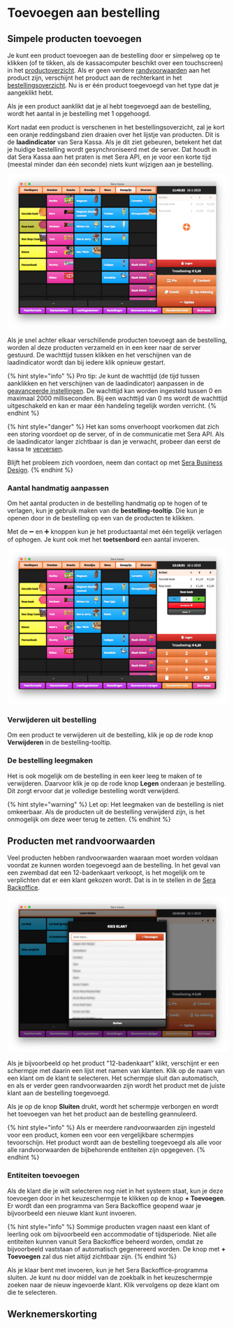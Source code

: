 # Toevoegen aan bestelling

## Simpele producten toevoegen

Je kunt een product toevoegen aan de bestelling door er simpelweg op te klikken \(of te tikken, als de kassacomputer beschikt over een touchscreen\) in het [productoverzicht](../hoofdscherm.md#productoverzicht). Als er geen verdere [randvoorwaarden](toevoegen-aan-winkelwagen.md#producten-met-randvoorwaarden) aan het product zijn, verschijnt het product aan de rechterkant in het [bestellingsoverzicht](../hoofdscherm.md#bestelling-en-betaling). Nu is er één product toegevoegd van het type dat je aangeklikt hebt.

Als je een product aanklikt dat je al hebt toegevoegd aan de bestelling, wordt het aantal in je bestelling met 1 opgehoogd.

Kort nadat een product is verschenen in het bestellingsoverzicht, zal je kort een oranje reddingsband zien draaien over het lijstje van producten. Dit is de **laadindicator** van Sera Kassa. Als je dit ziet gebeuren, betekent het dat je huidige bestelling wordt gesynchroniseerd met de server. Dat houdt in dat Sera Kassa aan het praten is met Sera API, en je voor een korte tijd \(meestal minder dan één seconde\) niets kunt wijzigen aan je bestelling.

![De laadindicator is zichtbaar.](../../.gitbook/assets/05-load_indicator.png)

Als je snel achter elkaar verschillende producten toevoegt aan de bestelling, worden al deze producten verzameld en in een keer naar de server gestuurd. De wachttijd tussen klikken en het verschijnen van de laadindicator wordt dan bij iedere klik opnieuw gestart.

{% hint style="info" %}
Pro tip: Je kunt de wachttijd \(de tijd tussen aanklikken en het verschijnen van de laadindicator\) aanpassen in de [geavanceerde instellingen](../../klaarmaken-voor-gebruik/instellingen.md#geavanceerde-instellingen). De wachttijd kan worden ingesteld tussen 0  en maximaal 2000 milliseconden. Bij een wachttijd van 0 ms wordt de wachttijd uitgeschakeld en kan er maar één handeling tegelijk worden verricht.
{% endhint %}

{% hint style="danger" %}
Het kan soms onverhoopt voorkomen dat zich een storing voordoet op de server, of in de communicatie met Sera API. Als de laadindicator langer zichtbaar is dan je verwacht, probeer dan eerst de kassa te [verversen](../complexe-producten-bestellen.md#kassa-verversen).

Blijft het probleem zich voordoen, neem dan contact op met [Sera Business Design](https://www.sera.nl/contact.html).
{% endhint %}

### Aantal handmatig aanpassen

Om het aantal producten in de bestelling handmatig op te hogen of te verlagen, kun je gebruik maken van de **bestelling-tooltip**. Die kun je openen door in de bestelling op een van de producten te klikken.

Met de ➖ en ➕ knoppen kun je het productaantal met één tegelijk verlagen of ophogen. Je kunt ook met het **toetsenbord** een aantal invoeren.

![De bestelling-tooltip](../../.gitbook/assets/05-editor.png)

### Verwijderen uit bestelling

Om een product te verwijderen uit de bestelling, klik je op de rode knop **Verwijderen** in de bestelling-tooltip.

### De bestelling leegmaken

Het is ook mogelijk om de bestelling in een keer leeg te maken of te verwijderen. Daarvoor klik je op de rode knop **Legen** onderaan je bestelling. Dit zorgt ervoor dat je volledige bestelling wordt verwijderd.

{% hint style="warning" %}
Let op: Het leegmaken van de bestelling is niet omkeerbaar. Als de producten uit de bestelling verwijderd zijn, is het onmogelijk om deze weer terug te zetten.
{% endhint %}

## Producten met randvoorwaarden

Veel producten hebben randvoorwaarden waaraan moet worden voldaan voordat ze kunnen worden toegevoegd aan de bestelling. In het geval van een zwembad dat een 12-badenkaart verkoopt, is het mogelijk om te verplichten dat er een klant gekozen wordt. Dat is in te stellen in de [Sera Backoffice](../../sera-kassa-beheren/producten-toevoegen-of-wijzigen.md).

![In dit scherm kies je een klant die vereist is voor een product.](../../.gitbook/assets/06-customer.png)

Als je bijvoorbeeld op het product "12-badenkaart" klikt, verschijnt er een schermpje met daarin een lijst met namen van klanten. Klik op de naam van een klant om de klant te selecteren. Het schermpje sluit dan automatisch, en als er verder geen randvoorwaarden zijn wordt het product met de juiste klant aan de bestelling toegevoegd.

Als je op de knop **Sluiten** drukt, wordt het schermpje verborgen en wordt het toevoegen van het het product aan de bestelling geannuleerd.

{% hint style="info" %}
Als er meerdere randvoorwaarden zijn ingesteld voor een product, komen een voor een vergelijkbare schermpjes tevoorschijn. Het product wordt aan de bestelling toegevoegd als alle voor alle randvoorwaarden de bijbehorende entiteiten zijn opgegeven.
{% endhint %}

### Entiteiten toevoegen

Als de klant die je wilt selecteren nog niet in het systeem staat, kun je deze toevoegen door in het keuzeschermpje te klikken op de knop **+ Toevoegen**. Er wordt dan een programma van Sera Backoffice geopend waar je bijvoorbeeld een nieuwe klant kunt invoeren.

{% hint style="info" %}
Sommige producten vragen naast een klant of leerling ook om bijvoorbeeld een accommodatie of tijdsperiode. Niet alle entiteiten kunnen vanuit Sera Backoffice beheerd worden, omdat ze bijvoorbeeld vaststaan of automatisch gegenereerd worden. De knop met **+ Toevoegen** zal dus niet altijd zichtbaar zijn.
{% endhint %}

Als je klaar bent met invoeren, kun je het Sera Backoffice-programma sluiten. Je kunt nu door middel van de zoekbalk in het keuzeschermpje zoeken naar de nieuw ingevoerde klant. Klik vervolgens op deze klant om die te selecteren.

## Werknemerskorting



